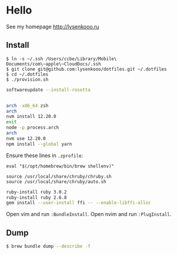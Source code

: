 # Hello

See my homepage http://lysenkooo.ru

## Install

```
$ ln -s ~/.ssh /Users/ccbe/Library/Mobile\ Documents/com\~apple\~CloudDocs/.ssh
$ git clone git@github.com:lysenkooo/dotfiles.git ~/.dotfiles
$ cd ~/.dotfiles
$ ./provision.sh
```

```sh
softwareupdate --install-rosetta


arch -x86_64 zsh
arch
nvm install 12.20.0
exit
node -p process.arch
arch
nvm use 12.20.0
npm install --global yarn
```

Ensure these lines in `.zprofile`:

```
eval "$(/opt/homebrew/bin/brew shellenv)"

source /usr/local/share/chruby/chruby.sh
source /usr/local/share/chruby/auto.sh
```

```sh
ruby-install ruby 3.0.2
ruby-install ruby 2.6.8
gem install --user-install ffi -- --enable-libffi-alloc
```

Open vim and run `:BundleInstall`.
Open nvim and run `:PlugInstall`.

## Dump

```sh
$ brew bundle dump --describe -f
```
